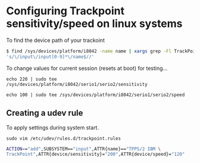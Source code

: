 # Configuring Trackpoint sensitivity/speed on linux systems


To find the device path of your trackoint

```bash
$ find /sys/devices/platform/i8042 -name name | xargs grep -Fl TrackPoint | sed
's/\/input\/input[0-9]*\/name$//'
```

To change values for current session (resets at boot) for testing...

`echo 220 | sudo tee /sys/devices/platform/i8042/serio1/serio2/sensitivity`

`echo 100 | sudo tee /sys/devices/platform/i8042/serio1/serio2/speed`

## Creating a udev rule

To apply settings during system start.

`sudo vim /etc/udev/rules.d/trackpoint.rules`

```bash
ACTION=="add",SUBSYSTEM=="input",ATTR{name}=="TPPS/2 IBM \
TrackPoint",ATTR{device/sensitivity}="200",ATTR{device/speed}="120"
```

